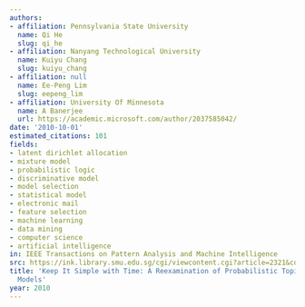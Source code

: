 ```yaml
---
authors:
- affiliation: Pennsylvania State University
  name: Qi He
  slug: qi_he
- affiliation: Nanyang Technological University
  name: Kuiyu Chang
  slug: kuiyu_chang
- affiliation: null
  name: Ee-Peng Lim
  slug: eepeng_lim
- affiliation: University Of Minnesota
  name: A Banerjee
  url: https://academic.microsoft.com/author/2037585042/
date: '2010-10-01'
estimated_citations: 101
fields:
- latent dirichlet allocation
- mixture model
- probabilistic logic
- discriminative model
- model selection
- statistical model
- electronic mail
- feature selection
- machine learning
- data mining
- computer science
- artificial intelligence
in: IEEE Transactions on Pattern Analysis and Machine Intelligence
src: https://ink.library.smu.edu.sg/cgi/viewcontent.cgi?article=2321&context=sis_research
title: 'Keep It Simple with Time: A Reexamination of Probabilistic Topic Detection
  Models'
year: 2010
---
```

